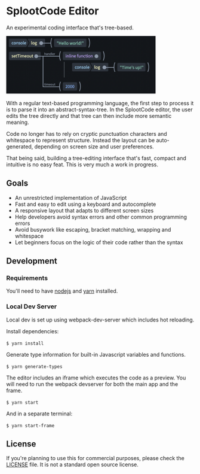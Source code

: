 # SplootCode Editor
An experimental coding interface that's tree-based.

<img src="screenshot1.png" alt="Screenshot of SplootCode example" width="400">

With a regular text-based programming language, the first step to process it is to parse it into an abstract-syntax-tree.
In the SplootCode editor, the user edits the tree directly and that tree can then include more semantic meaning.

Code no longer has to rely on cryptic punctuation characters and whitespace to represent structure. Instead the layout can be auto-generated, depending on screen size and user preferences.

That being said, building a tree-editing interface that's fast, compact and intuitive is no easy feat. This is very much a work in progress.

## Goals
 * An unrestricted implementation of JavaScript
 * Fast and easy to edit using a keyboard and autocomplete
 * A responsive layout that adapts to different screen sizes
 * Help developers avoid syntax errors and other common programming errors
 * Avoid busywork like escaping, bracket matching, wrapping and whitespace
 * Let beginners focus on the logic of their code rather than the syntax

## Development
### Requirements
You'll need to have [nodejs](https://nodejs.org/) and [yarn](https://yarnpkg.com/) installed.

### Local Dev Server
Local dev is set up using webpack-dev-server which includes hot reloading.

Install dependencies:

```$ yarn install```

Generate type information for built-in Javascript variables and functions.

```$ yarn generate-types```

The editor includes an iframe which executes the code as a preview.
You will need to run the webpack devserver for both the main app and the frame.

```$ yarn start```

And in a separate terminal:

```$ yarn start-frame```

## License
If you're planning to use this for commercial purposes, please check the [LICENSE](LICENSE) file. It is not a standard open source license.
